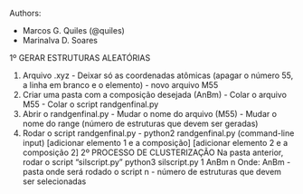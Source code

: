 Authors: 
  - Marcos G. Quiles (@quiles) 
  - Marinalva D. Soares

1º GERAR ESTRUTURAS ALEATÓRIAS
  1. Arquivo .xyz
    - Deixar só as coordenadas atômicas (apagar o número 55, a linha em branco e o elemento)
    - novo arquivo M55
  2. Criar uma pasta com a composição desejada (AnBm)
    - Colar o arquivo M55
    - Colar o script randgenfinal.py
  3. Abrir o randgenfinal.py
    - Mudar o nome do arquivo (M55)
    - Mudar o nome do range (número de estruturas que devem ser geradas)
  4. Rodar o script randgenfinal.py
    - python2 randgenfinal.py
        (command-line input) \[adicionar elemento 1 e a composição\] \[adicionar elemento 2 e a composição 2\]
2º PROCESSO DE CLUSTERIZAÇÃO
  Na pasta anterior, rodar o script “silscript.py”
    python3 silscript.py 1 AnBm n
  Onde:
    AnBm - pasta onde será rodado o script
    n - número de estruturas que devem ser selecionadas
